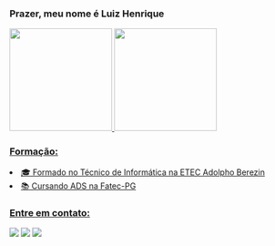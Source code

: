 ### Prazer, meu nome é Luiz Henrique

  <div>
  <a href="https://github.com/rafaballerini">
  <img height="180em" src="https://github-readme-stats.vercel.app/api?username=LuizHenriqueMenezes&show_icons=true&theme=dark&include_all_commits=true&count_private=true"/>
  <img height="180em" src="https://github-readme-stats.vercel.app/api/top-langs/?username=LuizHenriqueMenezes&layout=compact&langs_count=7&theme=dark"/>
</div>

### Formação:
<li>🎓 Formado no Técnico de Informática na ETEC Adolpho Berezin</li>
<li>📚 Cursando ADS na Fatec-PG</li>

### Entre em contato:

<div> 
  <a href="https://www.instagram.com/luizhenriquekkkj/" target="_blank"><img src="https://img.shields.io/badge/-Instagram-%23E4405F?style=for-the-badge&logo=instagram&logoColor=white" target="_blank"></a>
  <a href = "mailto:lmenezesmessias@gmail.com"><img src="https://img.shields.io/badge/-Gmail-%23333?style=for-the-badge&logo=gmail&logoColor=white" target="_blank"></a>
  <a href=""https://www.linkedin.com/in/luiz-henrique-menezes-a3418a237" target="_blank"><img src="https://img.shields.io/badge/-LinkedIn-%230077B5?style=for-the-badge&logo=linkedin&logoColor=white" target="_blank"></a> 
</div>
